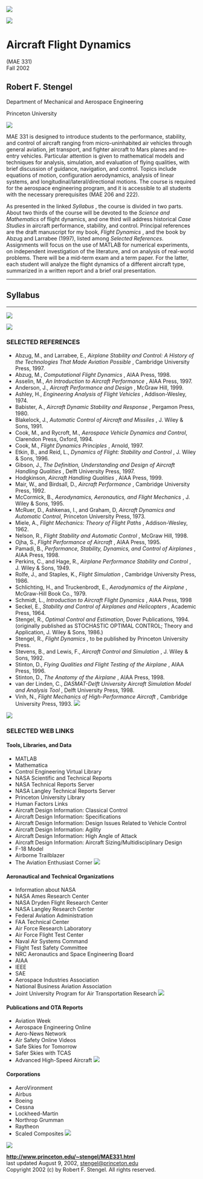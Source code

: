 ![](http://www.princeton.edu/~stengel/Rainbow.GIF)

![](http://www.princeton.edu/~stengel/Lear.GIF)

# Aircraft Flight Dynamics  
(MAE 331)  
Fall 2002

## Robert F. Stengel

Department of Mechanical and Aerospace Engineering

Princeton University

  
![](http://www.princeton.edu/~stengel/Rainbow.GIF)

MAE 331 is designed to introduce students to the performance, stability, and
control of aircraft ranging from micro-uninhabited air vehicles through
general aviation, jet transport, and fighter aircraft to Mars planes and re-
entry vehicles. Particular attention is given to mathematical models and
techniques for analysis, simulation, and evaluation of flying qualities, with
brief discussion of guidance, navigation, and control. Topics include
equations of motion, configuration aerodynamics, analysis of linear systems,
and longitudinal/lateral/directional motions. The course is required for the
aerospace engineering program, and it is accessible to all students with the
necessary prerequisites (MAE 206 and 222).

As presented in the linked _Syllabus_ , the course is divided in two parts.
About two thirds of the course will be devoted to the _Science and
Mathematics_ of flight dynamics, and one third will address historical _Case
Studies_ in aircraft performance, stability, and control. Principal references
are the draft manuscript for my book, _Flight Dynamics_ , and the book by
Abzug and Larrabee (1997), listed among _Selected References_. Assignments
will focus on the use of MATLAB for numerical experiments, on independent
investigation of the literature, and on analysis of real-world problems. There
will be a mid-term exam and a term paper. For the latter, each student will
analyze the flight dynamics of a different aircraft type, summarized in a
written report and a brief oral presentation.

* * *

##  Syllabus

* * *

![](http://www.princeton.edu/~stengel/Transport.GIF)

![](http://www.princeton.edu/~stengel/Rainbow.GIF)

### SELECTED REFERENCES

  * Abzug, M., and Larrabee, E., _Airplane Stability and Control: A History of the Technologies That Made Aviation Possible_ , Cambridge University Press, 1997. 
  * Abzug, M., _Computational Flight Dynamics_ , AIAA Press, 1998. 
  * Asselin, M., _An Introduction to Aircraft Performance_ , AIAA Press, 1997. 
  * Anderson, J., _Aircraft Performance and Design_ , McGraw Hill, 1999. 
  * Ashley, H., _Engineering Analysis of Flight Vehicles_ , Addison-Wesley, 1974. 
  * Babister, A., _Aircraft Dynamic Stability and Response_ , Pergamon Press, 1980. 
  * Blakelock, J., _Automatic Control of Aircraft and Missiles_ , J. Wiley & Sons, 1991. 
  * Cook, M., and Rycroft, M., _Aerospace Vehicle Dynamics and Control_, Clarendon Press, Oxford, 1994. 
  * Cook, M., _Flight Dynamics Principles_ , Arnold, 1997. 
  * Etkin, B., and Reid, L., _Dynamics of Flight: Stability and Control_ , J. Wiley & Sons, 1996. 
  * Gibson, J., _The Definition, Understanding and Design of Aircraft Handling Qualities_ , Delft University Press, 1997. 
  * Hodgkinson, _Aircraft Handling Qualities_ , AIAA Press, 1999. 
  * Mair, W., and Birdsall, D., _Aircraft Performance_ , Cambridge University Press, 1992. 
  * McCormick, B., _Aerodynamics, Aeronautics, and Flight Mechanics_ , J. Wiley & Sons, 1995. 
  * McRuer, D., Ashkenas, I., and Graham, D, _Aircraft Dynamics and Automatic Control_, Princeton University Press, 1973. 
  * Miele, A., _Flight Mechanics: Theory of Flight Paths_ , Addison-Wesley, 1962. 
  * Nelson, R., _Flight Stability and Automatic Control_ , McGraw Hill, 1998. 
  * Ojha, S., _Flight Performance of Aircraft_ , AIAA Press, 1995. 
  * Pamadi, B., _Performance, Stability, Dynamics, and Control of Airplanes_ , AIAA Press, 1998. 
  * Perkins, C., and Hage, R., _Airplane Performance Stability and Control_ , J. Wiley & Sons, 1949. 
  * Rolfe, J., and Staples, K., _Flight Simulation_ , Cambridge University Press, 1986. 
  * Schlichting, H., and Truckenbrodt, E., _Aerodynamics of the Airplane_ , McGraw-Hill Book Co., 1979. 
  * Schmidt, L., _Introduction to Aircraft Flight Dynamics_ , AIAA Press, 1998 
  * Seckel, E., _Stability and Control of Airplanes and Helicopters_ , Academic Press, 1964. 
  * Stengel, R., _Optimal Control and Estimation_, Dover Publications, 1994. (originally published as STOCHASTIC OPTIMAL CONTROL; Theory and Application, J. Wiley & Sons, 1986.) 
  * Stengel, R., _Flight Dynamics_ , to be published by Princeton University Press. 
  * Stevens, B., and Lewis, F., _Aircraft Control and Simulation_ , J. Wiley & Sons, 1992. 
  * Stinton, D., _Flying Qualities and Flight Testing of the Airplane_ , AIAA Press, 1996. 
  * Stinton, D., _The Anatomy of the Airplane_ , AIAA Press, 1998. 
  * van der Linden, C., _DASMAT-Delft University Aircraft Simulation Model and Analysis Tool_ , Delft University Press, 1998. 
  * Vinh, N., _Flight Mechanics of High-Performance Aircraft_ , Cambridge University Press, 1993. 
![](http://www.princeton.edu/~stengel/Rainbow.GIF)

![](http://www.princeton.edu/~stengel/Pathfinder.JPEG)

### SELECTED WEB LINKS

#### Tools, Libraries, and Data

  * MATLAB
  * Mathematica
  * Control Engineering Virtual Library
  * NASA Scientific and Technical Reports
  * NASA Technical Reports Server
  * NASA Langley Technical Reports Server
  * Princeton University Library
  * Human Factors Links
  * Aircraft Design Information: Classical Control
  * Aircraft Design Information: Specifications
  * Aircraft Design Information: Design Issues Related to Vehicle Control
  * Aircraft Design Information: Agility
  * Aircraft Design Information: High Angle of Attack
  * Aircraft Design Information: Aircraft Sizing/Multidisciplinary Design
  * F-18 Model
  * Airborne Trailblazer
  * The Aviation Enthusiast Corner 
![](http://www.princeton.edu/~stengel/X-33.GIF)

#### Aeronautical and Technical Organizations

  * Information about NASA
  * NASA Ames Research Center
  * NASA Dryden Flight Research Center
  * NASA Langley Research Center
  * Federal Aviation Administration
  * FAA Technical Center
  * Air Force Research Laboratory
  * Air Force Flight Test Center
  * Naval Air Systems Command
  * Flight Test Safety Committee
  * NRC Aeronautics and Space Engineering Board
  * AIAA
  * IEEE
  * SAE
  * Aerospace Industries Association
  * National Business Aviation Association
  * Joint University Program for Air Transportation Research 
![](http://www.princeton.edu/~stengel/JSF.jpeg)

#### Publications and OTA Reports

  * Aviation Week
  * Aerospace Engineering Online
  * Aero-News Network
  * Air Safety Online Videos
  * Safe Skies for Tomorrow
  * Safer Skies with TCAS
  * Advanced High-Speed Aircraft 
![](http://www.princeton.edu/~stengel/UCAV.JPEG)

#### Corporations

  * AeroVironment
  * Airbus
  * Boeing
  * Cessna
  * Lockheed-Martin
  * Northrop Grumman
  * Raytheon
  * Scaled Composites 
![](http://www.princeton.edu/~stengel/VRA.GIF)

![](http://www.princeton.edu/~stengel/Rainbow.GIF)

**http://www.princeton.edu/~stengel/MAE331.html**  
last updated August 9, 2002, stengel@princeton.edu  
Copyright 2002 (c) by Robert F. Stengel. All rights reserved.

